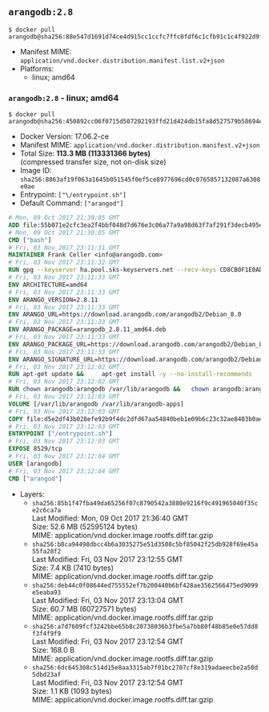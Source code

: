 ## `arangodb:2.8`

```console
$ docker pull arangodb@sha256:88e547d1691d74ce4d915cc1ccfc7ffc0fdf6c1cfb91c1c4f922d9f37772a71f
```

-	Manifest MIME: `application/vnd.docker.distribution.manifest.list.v2+json`
-	Platforms:
	-	linux; amd64

### `arangodb:2.8` - linux; amd64

```console
$ docker pull arangodb@sha256:450892cc06f0715d507202193ffd21d424db15fa8d527579b58694e3a72ea540
```

-	Docker Version: 17.06.2-ce
-	Manifest MIME: `application/vnd.docker.distribution.manifest.v2+json`
-	Total Size: **113.3 MB (113331366 bytes)**  
	(compressed transfer size, not on-disk size)
-	Image ID: `sha256:8863af19f063a1645b051545f0ef5ce8977696cd0c0765857132087a6308e0ae`
-	Entrypoint: `["\/entrypoint.sh"]`
-	Default Command: `["arangod"]`

```dockerfile
# Mon, 09 Oct 2017 21:30:05 GMT
ADD file:55b071e2cfc3ea2f4bbf048d7d676e3c06a77a9a98d63f7af291f3decb495ec8 in / 
# Mon, 09 Oct 2017 21:30:05 GMT
CMD ["bash"]
# Fri, 03 Nov 2017 23:11:31 GMT
MAINTAINER Frank Celler <info@arangodb.com>
# Fri, 03 Nov 2017 23:11:32 GMT
RUN gpg --keyserver ha.pool.sks-keyservers.net --recv-keys CD8CB0F1E0AD5B52E93F41E7EA93F5E56E751E9B
# Fri, 03 Nov 2017 23:11:33 GMT
ENV ARCHITECTURE=amd64
# Fri, 03 Nov 2017 23:11:33 GMT
ENV ARANGO_VERSION=2.8.11
# Fri, 03 Nov 2017 23:11:33 GMT
ENV ARANGO_URL=https://download.arangodb.com/arangodb2/Debian_8.0
# Fri, 03 Nov 2017 23:11:33 GMT
ENV ARANGO_PACKAGE=arangodb_2.8.11_amd64.deb
# Fri, 03 Nov 2017 23:11:33 GMT
ENV ARANGO_PACKAGE_URL=https://download.arangodb.com/arangodb2/Debian_8.0/amd64/arangodb_2.8.11_amd64.deb
# Fri, 03 Nov 2017 23:11:33 GMT
ENV ARANGO_SIGNATURE_URL=https://download.arangodb.com/arangodb2/Debian_8.0/amd64/arangodb_2.8.11_amd64.deb.asc
# Fri, 03 Nov 2017 23:12:02 GMT
RUN apt-get update &&     apt-get install -y --no-install-recommends         libgoogle-perftools4         ca-certificates         pwgen         wget     &&     rm -rf /var/lib/apt/lists/* &&     wget ${ARANGO_SIGNATURE_URL} &&           wget ${ARANGO_PACKAGE_URL} &&             gpg --verify ${ARANGO_PACKAGE}.asc &&     dpkg -i ${ARANGO_PACKAGE} &&     sed -ri         -e 's!127\.0\.0\.1!0.0.0.0!g'         -e 's!^(file\s*=).*!\1 -!'         -e 's!^#\s*uid\s*=.*!uid = arangodb!'         -e 's!^#\s*gid\s*=.*!gid = arangodb!'         /etc/arangodb/arangod.conf     &&     apt-get purge -y --auto-remove ca-certificates wget &&     rm -f ${ARANGO_PACKAGE}*
# Fri, 03 Nov 2017 23:12:02 GMT
RUN chown arangodb:arangodb /var/lib/arangodb &&   chown arangodb:arangodb /var/lib/arangodb-apps
# Fri, 03 Nov 2017 23:12:03 GMT
VOLUME [/var/lib/arangodb /var/lib/arangodb-apps]
# Fri, 03 Nov 2017 23:12:03 GMT
COPY file:d5e2df43b028efe92b9f4dc2dfd67aa54840beb1e09b6c23c32ae8403b0ae7e4 in /entrypoint.sh 
# Fri, 03 Nov 2017 23:12:03 GMT
ENTRYPOINT ["/entrypoint.sh"]
# Fri, 03 Nov 2017 23:12:03 GMT
EXPOSE 8529/tcp
# Fri, 03 Nov 2017 23:12:04 GMT
USER [arangodb]
# Fri, 03 Nov 2017 23:12:04 GMT
CMD ["arangod"]
```

-	Layers:
	-	`sha256:85b1f47fba49da65256f07c8790542a3880e9216f9c491965040f35ce2c6ca7a`  
		Last Modified: Mon, 09 Oct 2017 21:36:40 GMT  
		Size: 52.6 MB (52595124 bytes)  
		MIME: application/vnd.docker.image.rootfs.diff.tar.gzip
	-	`sha256:b8ca94498dbcc4b6a3035275e51d3508c5bf85042f25db928f69e45a55fa28f2`  
		Last Modified: Fri, 03 Nov 2017 23:12:55 GMT  
		Size: 7.4 KB (7410 bytes)  
		MIME: application/vnd.docker.image.rootfs.diff.tar.gzip
	-	`sha256:deb44c0f08644ed755552ef7b200440b6bf428ae3562566475ed9099e5eaba93`  
		Last Modified: Fri, 03 Nov 2017 23:13:04 GMT  
		Size: 60.7 MB (60727571 bytes)  
		MIME: application/vnd.docker.image.rootfs.diff.tar.gzip
	-	`sha256:a7d7609fcf3242bbe65b8c20738036b3fbe5a7bb80f48b85e0e57dd8f3f4f9f9`  
		Last Modified: Fri, 03 Nov 2017 23:12:54 GMT  
		Size: 168.0 B  
		MIME: application/vnd.docker.image.rootfs.diff.tar.gzip
	-	`sha256:6dc645308c514d15e8aa3315ab7f01bc2707cf8e319adaeecbe2a50d5dbd23af`  
		Last Modified: Fri, 03 Nov 2017 23:12:54 GMT  
		Size: 1.1 KB (1093 bytes)  
		MIME: application/vnd.docker.image.rootfs.diff.tar.gzip
